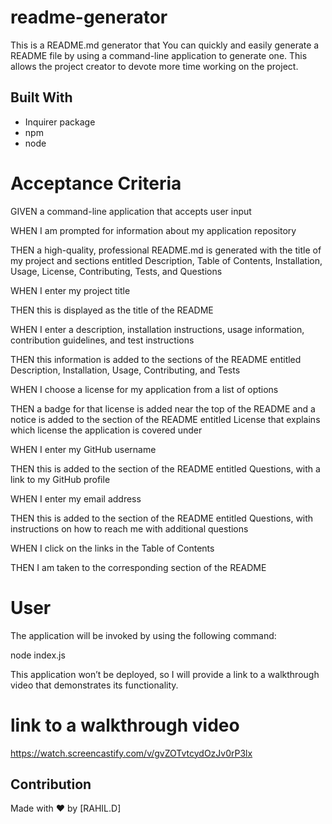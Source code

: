 # readme-generator

This is a README.md generator that You can quickly and easily generate a README file by using a command-line application to generate one. This allows the project creator to devote more time working on the project.

## Built With
* Inquirer package 
* npm
* node

# Acceptance Criteria
GIVEN a command-line application that accepts user input

WHEN I am prompted for information about my application repository

THEN a high-quality, professional README.md is generated with the title of my project and sections entitled Description, Table of Contents, Installation, Usage, License, Contributing, Tests, and Questions

WHEN I enter my project title

THEN this is displayed as the title of the README

WHEN I enter a description, installation instructions, usage information, contribution guidelines, and test instructions

THEN this information is added to the sections of the README entitled Description, Installation, Usage, Contributing, and Tests

WHEN I choose a license for my application from a list of options

THEN a badge for that license is added near the top of the README and a notice is added to the section of the README entitled License that explains which license the application is covered under

WHEN I enter my GitHub username

THEN this is added to the section of the README entitled Questions, with a link to my GitHub profile

WHEN I enter my email address

THEN this is added to the section of the README entitled Questions, with instructions on how to reach me with 
additional questions

WHEN I click on the links in the Table of Contents


THEN I am taken to the corresponding section of the README


# User
The application will be invoked by using the following command:

node index.js

This application won’t be deployed, so I will provide a link to a walkthrough video that demonstrates its functionality.

# link to a walkthrough video
https://watch.screencastify.com/v/gvZOTvtcydOzJv0rP3lx
## Contribution
Made with ❤️ by [RAHIL.D]
